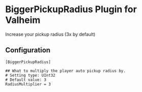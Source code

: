 # BiggerPickupRadius Plugin for Valheim
Increase your pickup radius (3x by default)

## Configuration
```
[BiggerPickupRadius]

## What to multiply the player auto pickup radius by.
# Setting type: UInt32
# Default value: 3
RadiusMultiplier = 3
```
